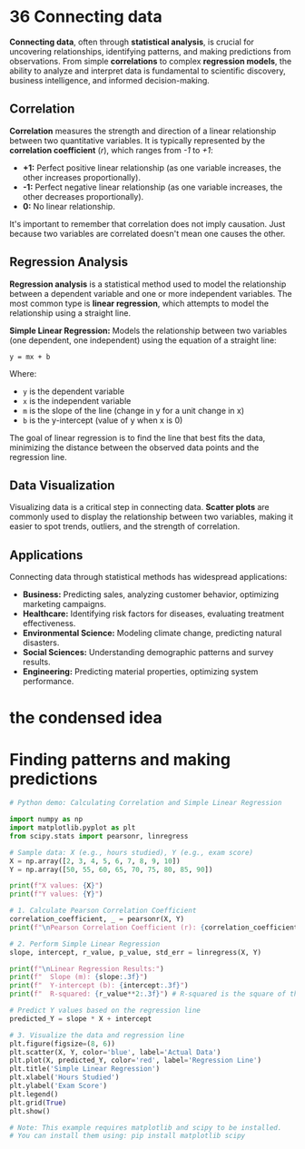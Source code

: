 # 36 Connecting data

**Connecting data**, often through **statistical analysis**, is crucial for uncovering relationships, identifying patterns, and making predictions from observations. From simple **correlations** to complex **regression models**, the ability to analyze and interpret data is fundamental to scientific discovery, business intelligence, and informed decision-making.

## Correlation

**Correlation** measures the strength and direction of a linear relationship between two quantitative variables. It is typically represented by the **correlation coefficient** (*r*), which ranges from *-1* to *+1*:

*   **+1:** Perfect positive linear relationship (as one variable increases, the other increases proportionally).
*   **-1:** Perfect negative linear relationship (as one variable increases, the other decreases proportionally).
*   **0:** No linear relationship.

It's important to remember that correlation does not imply causation. Just because two variables are correlated doesn't mean one causes the other.

## Regression Analysis

**Regression analysis** is a statistical method used to model the relationship between a dependent variable and one or more independent variables. The most common type is **linear regression**, which attempts to model the relationship using a straight line.

**Simple Linear Regression:** Models the relationship between two variables (one dependent, one independent) using the equation of a straight line:

`y = mx + b`

Where:
*   `y` is the dependent variable
*   `x` is the independent variable
*   `m` is the slope of the line (change in y for a unit change in x)
*   `b` is the y-intercept (value of y when x is 0)

The goal of linear regression is to find the line that best fits the data, minimizing the distance between the observed data points and the regression line.

## Data Visualization

Visualizing data is a critical step in connecting data. **Scatter plots** are commonly used to display the relationship between two variables, making it easier to spot trends, outliers, and the strength of correlation.

## Applications

Connecting data through statistical methods has widespread applications:

*   **Business:** Predicting sales, analyzing customer behavior, optimizing marketing campaigns.
*   **Healthcare:** Identifying risk factors for diseases, evaluating treatment effectiveness.
*   **Environmental Science:** Modeling climate change, predicting natural disasters.
*   **Social Sciences:** Understanding demographic patterns and survey results.
*   **Engineering:** Predicting material properties, optimizing system performance.

# the condensed idea

# Finding patterns and making predictions

```python
# Python demo: Calculating Correlation and Simple Linear Regression

import numpy as np
import matplotlib.pyplot as plt
from scipy.stats import pearsonr, linregress

# Sample data: X (e.g., hours studied), Y (e.g., exam score)
X = np.array([2, 3, 4, 5, 6, 7, 8, 9, 10])
Y = np.array([50, 55, 60, 65, 70, 75, 80, 85, 90])

print(f"X values: {X}")
print(f"Y values: {Y}")

# 1. Calculate Pearson Correlation Coefficient
correlation_coefficient, _ = pearsonr(X, Y)
print(f"\nPearson Correlation Coefficient (r): {correlation_coefficient:.3f}")

# 2. Perform Simple Linear Regression
slope, intercept, r_value, p_value, std_err = linregress(X, Y)

print(f"\nLinear Regression Results:")
print(f"  Slope (m): {slope:.3f}")
print(f"  Y-intercept (b): {intercept:.3f}")
print(f"  R-squared: {r_value**2:.3f}") # R-squared is the square of the correlation coefficient

# Predict Y values based on the regression line
predicted_Y = slope * X + intercept

# 3. Visualize the data and regression line
plt.figure(figsize=(8, 6))
plt.scatter(X, Y, color='blue', label='Actual Data')
plt.plot(X, predicted_Y, color='red', label='Regression Line')
plt.title('Simple Linear Regression')
plt.xlabel('Hours Studied')
plt.ylabel('Exam Score')
plt.legend()
plt.grid(True)
plt.show()

# Note: This example requires matplotlib and scipy to be installed.
# You can install them using: pip install matplotlib scipy
```